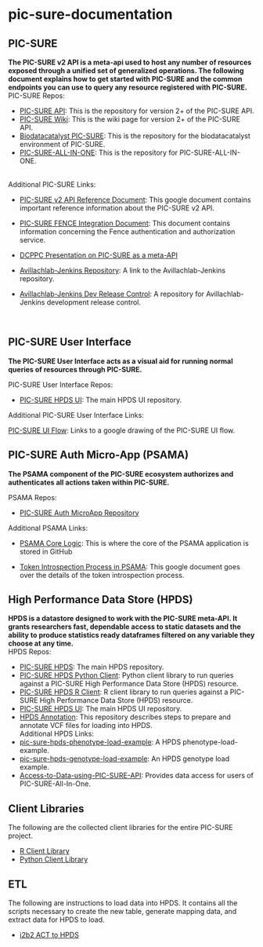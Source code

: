 # pic-sure-documentation
## PIC-SURE
**The PIC-SURE v2 API is a meta-api used to host any number of resources exposed through a unified set of generalized operations. The following document explains how to get started with PIC-SURE and the common endpoints you can use to query any resource registered with PIC-SURE.**  
PIC-SURE Repos:
- [PIC-SURE API](https://github.com/hms-dbmi/pic-sure): This is the repository for version 2+ of the PIC-SURE API.
- [PIC-SURE Wiki](https://github.com/hms-dbmi/pic-sure/wiki): This is the wiki page for version 2+ of the PIC-SURE API.
- [Biodatacatalyst PIC-SURE](https://github.com/hms-dbmi/biodatacatalyst-pic-sure): This is the repository for the biodatacatalyst environment of PIC-SURE.
- [PIC-SURE-ALL-IN-ONE](https://github.com/hms-dbmi/pic-sure-all-in-one): This is the repository for PIC-SURE-ALL-IN-ONE. 

<br>
Additional PIC-SURE Links: </br>

- [PIC-SURE v2 API Reference Document](https://docs.google.com/document/d/176CWrIoozihbng1A7Y9nSjhcen-ILFlO3rNRg73V_G8/edit?usp=sharing): This google document contains important reference information about the PIC-SURE v2 API.

- [PIC-SURE FENCE Integration Document](https://docs.google.com/document/d/1fZfx5sgZCfd-2KP3_W60xfCRJaQjgmvKbEQiu-zNHqc/edit?usp=sharing): This document contains information concerning the Fence authentication and authorization service.

- [DCPPC Presentation on PIC-SURE as a meta-API](https://docs.google.com/presentation/d/1IDdoaV_9Bsy4ANqODiStpOICEGtCyvRQibrvLbInBJ4/edit?usp=sharing)

- [Avillachlab-Jenkins Repository](https://github.com/hms-dbmi/avillachlab-jenkins): A link to the Avillachlab-Jenkins repository.

- [Avillachlab-Jenkins Dev Release Control](https://github.com/hms-dbmi/avillachlab-jenkins-dev-release-control): A repository for Avillachlab-Jenkins development release control.

</br>

## PIC-SURE User Interface
**The PIC-SURE User Interface acts as a visual aid for running normal queries of resources through PIC-SURE.**  

PIC-SURE User Interface Repos:
- [PIC-SURE HPDS UI](https://github.com/hms-dbmi/pic-sure-hpds-ui): The main HPDS UI repository.

Additional PIC-SURE User Interface Links:

[PIC-SURE UI Flow](https://docs.google.com/drawings/d/1RdODBD9ofrweUSbFllEo_0xYaAX0B7RGBf9FcoltnGs/edit?usp=sharing): Links to a google drawing of the PIC-SURE UI flow.

## PIC-SURE Auth Micro-App (PSAMA)

**The PSAMA component of the PIC-SURE ecosystem authorizes and authenticates all actions taken within PIC-SURE.**  

PSAMA Repos:
- [PIC-SURE Auth MicroApp Repository](https://github.com/hms-dbmi/pic-sure-auth-microapp)

Additional PSAMA Links:
- [PSAMA Core Logic](https://github.com/hms-dbmi/pic-sure-auth-microapp/tree/master/pic-sure-auth-services/src/main/java/edu/harvard/hms/dbmi/avillach/auth): This is where the core of the PSAMA application is stored in GitHub

- [Token Introspection Process in PSAMA](https://docs.google.com/document/d/1UPKw8L-TMt4r0eOKSK8j9v0hBGDMp5EtQKjqJhxXsrE/edit?usp=sharing): This google document goes over the details of the token introspection process.


## High Performance Data Store (HPDS)

**HPDS is a datastore designed to work with the PIC-SURE meta-API. It grants researchers fast, dependable access to static datasets and the ability to produce statistics ready dataframes filtered on any variable they choose at any time.**  
HPDS Repos:
- [PIC-SURE HPDS](https://github.com/hms-dbmi/pic-sure-hpds): The main HPDS repository.
- [PIC-SURE HPDS Python Client](https://github.com/hms-dbmi/pic-sure-python-adapter-hpds): Python client library to run queries against a PIC-SURE High Performance Data Store (HPDS) resource.
- [PIC-SURE HPDS R Client](https://github.com/hms-dbmi/pic-sure-r-adapter-hpds): R client library to run queries against a PIC-SURE High Performance Data Store (HPDS) resource.
- [PIC-SURE HPDS UI](https://github.com/hms-dbmi/pic-sure-hpds-ui): The main HPDS UI repository.
- [HPDS Annotation](https://github.com/bch-gnome/hpds_annotation): This repository describes steps to prepare and annotate VCF files for loading into HPDS. </br>
Additional HPDS Links:
- [pic-sure-hpds-phenotype-load-example](https://github.com/hms-dbmi/pic-sure-hpds-phenotype-load-example): A HPDS phenotype-load-example.
- [pic-sure-hpds-genotype-load-example](https://github.com/hms-dbmi/pic-sure-hpds-genotype-load-example): An HPDS genotype load example.
- [Access-to-Data-using-PIC-SURE-API](https://github.com/hms-dbmi/Access-to-Data-using-PIC-SURE-API): Provides data access for users of PIC-SURE-All-In-One.

## Client Libraries
The following are the collected client libraries for the entire PIC-SURE project.

- [R Client Library](https://github.com/hms-dbmi/pic-sure-r-client)
- [Python Client Library](https://github.com/hms-dbmi/pic-sure-python-client)

## ETL 
The following are instructions to load data into HPDS. It contains all the scripts necessary to create the new table, generate mapping data, and extract  data for HPDS to load.

- [i2b2 ACT to HPDS](https://github.com/hms-dbmi/i2b2ACTtoHPDS/tree/master/Latest)
